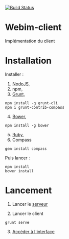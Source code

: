 [![Build Status](https://travis-ci.org/Planexo/Webim-client.svg?branch=master)](https://travis-ci.org/Planexo/Webim-client)

# Webim-client
Implémentation du client

# Installation 

Installer :
1. [NodeJS](https://nodejs.org/),
2. npm,
3. [Grunt](http://gruntjs.com/),
```
npm install -g grunt-cli
npm i grunt-contrib-compass
```
4. [Bower](https://www.npmjs.com/package/bower),
```
npm install -g bower
```
5. [Ruby](http://rubyinstaller.org/),
6. Compass
```
gem install compass
```

Puis lancer :
```
npm install
bower install
```

# Lancement 

1. Lancer le [serveur](https://github.com/Planexo/Webim-server)

2. Lancer le client
```
grunt serve
```
3. [Accéder à l'interface](http://localhost:9000/)